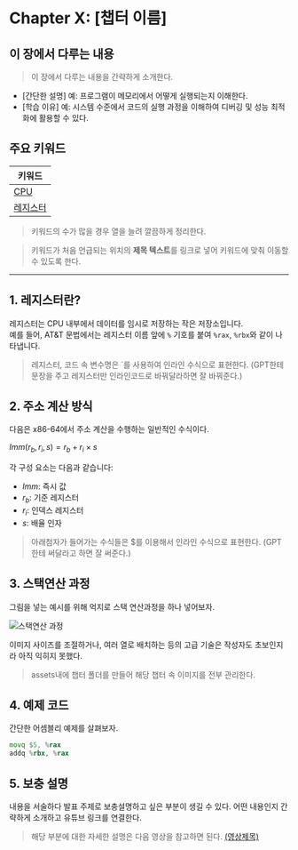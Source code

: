 # Chapter X: [챕터 이름]

## 이 장에서 다루는 내용

> 이 장에서 다루는 내용을 간략하게 소개한다.

- [간단한 설명] 예: 프로그램이 메모리에서 어떻게 실행되는지 이해한다.
- [학습 이유] 예: 시스템 수준에서 코드의 실행 과정을 이해하여 디버깅 및 성능 최적화에 활용할 수 있다.

## 주요 키워드

| 키워드             |
|--------------------|
| [CPU](#cpu)                 |
| [레지스터](#레지스터란)     |

> 키워드의 수가 많을 경우 열을 늘려 깔끔하게 정리한다.

> 키워드가 처음 언급되는 위치의 **제목 텍스트**를 링크로 넣어 키워드에 맞춰 이동할 수 있도록 한다.

---

## 1. 레지스터란?

레지스터는 <span tooltip="Central Processing Unit">CPU</span> 내부에서 데이터를 임시로 저장하는 작은 저장소입니다.  
예를 들어, AT&T 문법에서는 레지스터 이름 앞에 `%` 기호를 붙여 `%rax`, `%rbx`와 같이 나타냅니다.
> 레지스터, 코드 속 변수명은 `를 사용하여 인라인 수식으로 표현한다. (GPT한테 문장을 주고 레지스터만 인라인코드로 바꿔달라하면 잘 바꿔준다.)

## 2. 주소 계산 방식

다음은 x86-64에서 주소 계산을 수행하는 일반적인 수식이다.

$Imm(r_b, r_i, s) = r_b + r_i \times s$

각 구성 요소는 다음과 같습니다:

- $Imm$: <span tooltip="Immediate value">즉시 값</span>
- $r_b$: <span tooltip="Base register">기준 레지스터</span>
- $r_i$: <span tooltip="Index register">인덱스 레지스터</span>
- $s$: <span tooltip="Scale factor">배율 인자</span>
> 아래첨자가 들어가는 수식들은 $를 이용해서 인라인 수식으로 표현한다. (GPT 한테 써달라고 하면 잘 써준다.)

## 3. 스택연산 과정
그림을 넣는 예시를 위해 억지로 스택 연산과정을 하나 넣어보자.

![스택연산 과정](../assets/cs/cs_img_sample.png)

이미지 사이즈를 조절하거나, 여러 열로 배치하는 등의 고급 기술은 작성자도 초보인지라 아직 익히지 못했다.
> assets내에 챕터 폴더를 만들어 해당 챕터 속 이미지를 전부 관리한다.
## 4. 예제 코드

간단한 어셈블리 예제를 살펴보자.

```asm
movq $5, %rax
addq %rbx, %rax
```

## 5. 보충 설명
내용을 서술하다 발표 주제로 보충설명하고 싶은 부분이 생길 수 있다. 어떤 내용인지 간략하게 소개하고 유튜브 링크를 연결한다.
> 해당 부분에 대한 자세한 설명은 다음 영상을 참고하면 된다. [(영상제목)](www.youtube.com)
